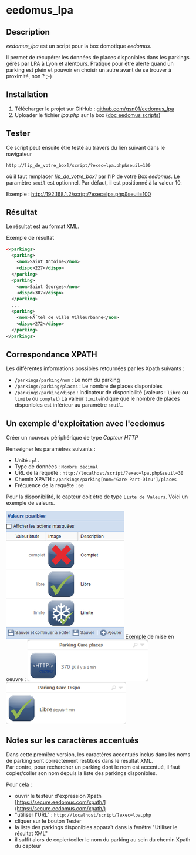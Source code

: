 # eedomus_lpa
## Description
*eedomus_lpa* est un script pour la box domotique *eedomus*.

Il permet de récupérer les données de places disponibles dans les parkings gérés par LPA à Lyon et alentours.
Pratique pour être alerté quand un parking est plein et pouvoir en choisir un autre avant de se trouver à proximité, non ? ;-)


## Installation
1. Télécharger le projet sur GitHub : [github.com/gsn01/eedomus_lpa](https://github.com/gsn01/eedomus_lpa/archive/master.zip)
1. Uploader le fichier *lpa.php* sur la box ([doc eedomus scripts](http://doc.eedomus.com/view/Scripts#Script_HTTP_sur_la_box_eedomus))

## Tester
Ce script peut ensuite être testé au travers du lien suivant dans le navigateur

	http://[ip_de_votre_box]/script/?exec=lpa.php&seuil=100

où il faut remplacer *[ip_de_votre_box]* par l'IP de votre Box *eedomus*. Le paramètre ```seuil``` est optionnel. Par défaut, il est positionné à la valeur 10.

Exemple :	http://192.168.1.2/script/?exec=lpa.php&seuil=100

## Résultat
Le résultat est au format XML.

Exemple de résultat
```xml
<<parkings>
  <parking>
    <nom>Saint Antoine</nom>
    <dispo>227</dispo>
  </parking>
  <parking>
    <nom>Saint Georges</nom>
    <dispo>307</dispo>
  </parking>
  ...
  <parking>
    <nom>HÃ´tel de ville Villeurbanne</nom>
    <dispo>272</dispo>
  </parking>
</parkings>
```

## Correspondance XPATH

Les différentes informations possibles retournées par les Xpath suivants :

- ```/parkings/parking/nom``` : Le nom du parking
- ```/parkings/parking/places``` : Le nombre de places disponibles
- ```/parkings/parking/dispo``` : Indicateur de disponibilité (valeurs : ```libre``` ou ```limite``` ou ```complet```)
	La valeur ```limite```indique que le nombre de places disponibles est inférieur au paramètre ```seuil```.

## Un exemple d'exploitation avec l'eedomus

Créer un nouveau périphérique de type *Capteur HTTP*

Renseigner les paramètres suivants :

- Unité : ```pl.```
- Type de données : ```Nombre décimal```
- URL de la requête : ```http://localhost/script/?exec=lpa.php&seuil=30```
- Chemin XPATH : ```/parkings/parking[nom='Gare Part-Dieu']/places```
- Fréquence de la requête : ```60```

Pour la disponibilité, le capteur doit être de type ```Liste de Valeurs```. Voici un exemple de valeurs.

![valeurs](valeurs.png "Valeurs")
Exemple de mise en oeuvre :
![places](places.png "Places") ![dispo](dispo.png "dispo")

## Notes sur les caractères accentués

Dans cette première version, les caractères accentués inclus dans les noms de parking sont correctement restitués dans le résultat XML. <br>
Par contre, pour rechercher un parking dont le nom est accentué, il faut copier/coller son nom depuis la liste des parkings disponibles.

Pour cela :
- ouvrir le testeur d'expression Xpath [https://secure.eedomus.com/xpath/](https://secure.eedomus.com/xpath/)
- "utiliser l'URL" : ```http://localhost/script/?exec=lpa.php```
- cliquer sur le bouton Tester
- la liste des parkings disponibles apparaît dans la fenêtre "Utiliser le résultat XML"
- il suffit alors de copier/coller le nom du parking au sein du chemin Xpath du capteur
